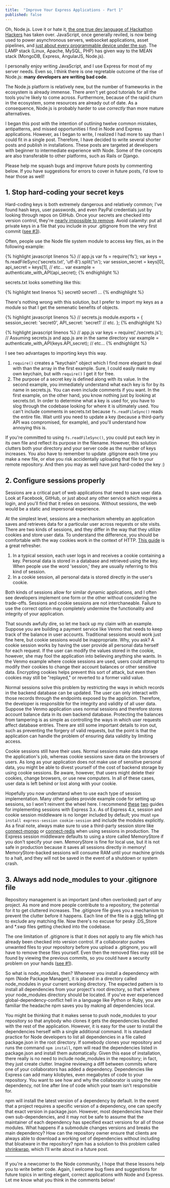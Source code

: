 ```yaml
---
title:  "Improve Your Express Applications - Part 1"
published: false
---
```


Oh, Node.js. Love it or hate it, [the one true dev language of Hackathon Hackers][dev] has taken over. JavaScript, once generally reviled, is now being used to power asynchronous servers, websocket applications, asset pipelines, and [just about every programmable device under the sun][cyclon]. The LAMP stack (Linux, Apache, MySQL, PHP) has given way to the MEAN stack (MongoDB, Express, AngularJS, Node.js).

I personally enjoy writing JavaScript, and I use Express for most of my server needs. Even so, I think there is one regretable outcome of the rise of Node.js: **many developers are writing bad code**.

The Node.js platform is relatively new, but the number of frameworks in the ecosystem is already immense. There aren't yet good tutorials for all the tools you're likely to come across. Furthermore, because of the rapid churn in the ecosystem, some resources are already out of date. As a consequence, Node.js is probably harder to use *correctly* than more mature alternatives.

I began this post with the intention of outlining twelve common mistakes, antipatterns, and missed opportunities I find in Node and Express applications. However, as I began to write, I realized I had more to say than I could fit in a single post. Therefore, I have decided to write several shorter posts and publish in installations. These posts are targeted at developers with beginner to intermediate experience with Node. Some of the concepts are also transferable to other platforms, such as Rails or Django.

Please help me squash bugs and improve future posts by commenting below. If you have suggestions for errors to cover in future posts, I'd love to hear those as well!

## <span id="security"></span>1. Stop hard-coding your secret keys

Hard-coding keys is both extremely dangerous and relatively common; I've found hash keys, user passwords, and even PayPal credentials just by looking through repos on GitHub. Once your secrets are checked into version control, they're [nearly impossible to remove][sensitive]. Avoid calamity: put all private keys in a file that you include in your .gitignore from the very first commit (<a href="#gitignore">see #3</a>).

Often, people use the Node file system module to access key files, as in the following example:

{% highlight javascript linenos %}
// app.js
var fs = require('fs');
var keys = fs.readFileSync('secrets.txt', 'utf-8').split('\n');
var session_secret = keys[0],
    api_secret = keys[1],
    // etc...
var example = authenticate_with_API(api_secret);
{% endhighlight %}

secrets.txt looks something like this:

{% highlight text linenos %}
secret0
secret1
...
{% endhighlight %}

There's nothing wrong with this solution, but I prefer to import my keys as a module so that I get the semenatic benefits of objects.

{% highlight javascript linenos %}
// secrets.js
module.exports = {
  session_secret: 'secret0',
  API_secret: 'secret1' // etc.
};
{% endhighlight %}

{% highlight javascript linenos %}
// app.js
var keys = require('./secrets.js'); // Assuming secrets.js and app.js are in the same directory
var example = authenticate_with_API(keys.API_secret);
// etc...
{% endhighlight %}

I see two advantages to importing keys this way.

1. `require()` creates a "keychain" object which I find more elegant to deal with than the array in the first example. Sure, I could easily make my own keychain, but with `require()` I get it for free.
2. The purpose of a secret key is defined along with its value. In the second example, you immediately understand what each key is for by its name in secrets.js. You can even include comments if you want. In the first example, on the other hand, you know nothing just by looking at secrets.txt. In order to determine what a key is used for, you have to slog through the codebase looking for where it is ultimately used. You can't include comments in secrets.txt because `fs.readFileSync()` reads the entire file. Wait until you need to update a key (because a third-party API was compromised, for example), and you'll understand how annoying this is.

If you're committed to using `fs.readFileSync()`, you could put each key in its own file and reflect its purpose in the filename. However, this solution clutters both your directory and your server code as the number of keys increases. You also have to remember to update .gitignore each time you make a new file, or else you risk accidentally uploading that file to your remote repository. And then you may as well have just hard-coded the key :)

## 2. Configure sessions properly

Sessions are a critical part of web applications that need to save user data. Look at Facebook, GitHub, or just about any other service which requires a login, and you'll find that it relies on sessions. Without sessions, the web would be a static and impersonal experience.

At the simplest level, sessions are a mechanism whereby an application saves and retrieves data for a particular user across requests or site visits. There are two kinds of sessions, and they differ in the way that they utilize cookies and store user data. To understand the difference, you should be comfortable with the way cookies work in the context of HTTP. [This guide][cookies] is a great refresher.

1. In a typical session, each user logs in and receives a cookie containing a key. Personal data is stored in a database and retrieved using the key. When people use the word 'session,' they are usually referring to this kind of session.
2. In a cookie session, all personal data is stored directly in the user's cookie.

Both kinds of sessions allow for similar dynamic applications, and I often see developers implement one form or the other without considering the trade-offs. Sessions and cookie sessions are not interchaneable. Failure to use the correct option may completely undermine the functionality and integrity of your application.

That sounds awfully dire, so let me back up my claim with an example. Suppose you are building a payment service like Venmo that needs to keep track of the balance in user accounts. Traditional sessions would work just fine here, but cookie sessions would be inappropriate. Why, you ask? A cookie session works by having the user provide all personal data herself for each request. If the user can modify the values stored in the cookie, however, she may fool the application into believing anything she wants. In the Venmo example where cookie sessions are used, users could attempt to modify their cookies to change their account balances or other sensitive data. Encrypting cookies helps prevent this sort of attack, but even then cookies may still be "replayed," or reverted to a former valid value.

Normal sessions solve this problem by restricting the ways in which records in the backend database can be updated. The user can only interact with those records through the endpoints exposed by the appliction. Therefore, the developer is responsible for the integrity and validity of all user data. Suppose the Venmo application uses normal sessions and therefore stores account balance data in its own backend database. Protecting the balances from tampering is as simple as controlling the ways in which user requests affect database entries. There are still some important details to iron out, such as preventing the forgery of valid requests, but the point is that the application can handle the problem of ensuring data validity by limiting access.

Cookie sessions still have their uses. Normal sessions make data storage the application's job, whereas cookie sessions save data on the browsers of users. As long as your application does not make use of sensitive personal data, you might be able to divest yourself of the cost of backend storage by using cookie sessions. Be aware, however, that users might delete their cookies, change browsers, or use new computers. In all of these cases, user data is left behind or lost along with your cookie.

Hopefully you now understand when to use each type of session implementation. Many other guides provide example code for setting up sessions, so I won't reinvent the wheel here. I recommend [these][sessions1] [two][sessions2] guides for implementing sessions with Express 3.x. As of Express 4.x, session and cookie session middleware is no longer included by default; you must `npm install express-session cookie-session` and include the modules explicitly. As a final note, always make sure to use a third-party session store like [connect-mongo][connect-mongo] or [connect-redis][connect-redis] when using sessions in production. The Express session middleware defaults to using a store called MemoryStore if you don't specify your own. MemoryStore is fine for local use, but it is not safe in production because it saves all sessions directly in memory! MemoryStore-backed sessions will consume RAM until your machine grinds to a halt, and they will not be saved in the event of a shutdown or system crash.

## <span id="gitignore"></span>3. Always add node_modules to your .gitignore file

Repository management is an important (and often overlooked) part of any project. As more and more people contribute to a repository, the potential for it to get cluttered increases. The .gitignore file gives you a mechanism to prevent the clutter before it happens. Each line of the file is a [glob][glob] telling git to exclude any matching file. Now there's no excuse for pesky .DS_Store and \*.swp files getting checked into the codebase.

The one limitation of .gitignore is that it does not apply to any file which has already been checked into version control. If a collaborator pushes unwanted files to your repository before you upload a .gitignore, you will have to remove these files yourself. Even then the removed files may still be found by viewing the previous commits, so you could have a security problem on your hands (<a href="#security">see #1</a>).

So what is node_modules, then? Whenever you install a dependency with npm (Node Package Manager), it is placed in a directory called node_modules in your current working directory. The expected pattern is to install all dependencies from your project's root directory, so that's where your node_modules directory should be located. If you've ever experienced global-dependency-conflict hell in a language like Python or Ruby, you are familiar the headache npm saves you by making all dependencies local. 

You might be thinking that it makes sense to push node_modules to your repository so that anybody who clones it gets the dependencies bundled with the rest of the application. However, it is easy for the user to install the dependencies herself with a single additional command. It is standard practice for Node developers to list all dependencies in a file called package.json in the root directory. If somebody clones your repository and runs the command `npm install`, npm will read the dependencies listed in package.json and install them automatically. Given this ease of installation, there really is no need to include node_modules in the repository; in fact, they just create clutter. Imagine reviewing a diff between commits where one of your collaborators has added a dependency. Dependencies like Express can add many kilobytes, even megabytes of code to your repository. You want to see how and why the collaborator is using the new dependency, not line after line of code which your team isn't responsible for.

npm will install the latest version of a dependency by default. In the event that a project requires a specific version of a dependency, one can specify that exact version in package.json. However, most dependencies have their own sub-dependencies, and it may not be safe to assume that the maintainer of each dependency has specified exact versions for all of those modules.  What happens if a submodule changes versions and breaks the main dependency? How can the repository owner ensure that clients are always able to download a working set of dependencies without including that bloatware in the repository? npm has a solution to this problem called [shrinkwrap][shrinkwrap], which I'll write about in a future post.

<hr>

If you're a newcomer to the Node community, I hope that these lessons help you to write better code. Again, I welcome bug fixes and suggestions for future topics in writing elegant, correct applications with Node and Express. Let me know what you think in the comments below!

[dev]: https://www.facebook.com/groups/hhcirclejerk/permalink/1674705349423705/
[cyclon]: http://cylonjs.com/
[sensitive]: https://help.github.com/articles/remove-sensitive-data/
[cookies]: http://www.nczonline.net/blog/2009/05/05/http-cookies-explained/
[sessions1]: http://expressjs-book.com/forums/topic/express-js-sessions-a-detailed-tutorial/
[sessions2]: http://blog.modulus.io/nodejs-and-express-sessions
[connect-mongo]: https://github.com/kcbanner/connect-mongo
[connect-redis]: https://github.com/tj/connect-redis
[glob]: http://tldp.org/LDP/abs/html/globbingref.html/
[shrinkwrap]: https://docs.npmjs.com/cli/shrinkwrap
